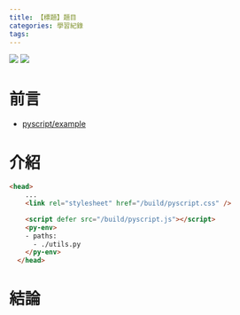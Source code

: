 ```yaml
---
title: 【標題】題目
categories: 學習紀錄
tags:
---
```



![](https://nijialin.com/images/2022/)
![](https://nijialin.com/images/common.jpeg)


# 前言

<!-- more -->

- [pyscript/example](https://github.com/pyscript/pyscript/tree/main/pyscriptjs/examples)
# 介紹

```html
<head>
    ...
    <link rel="stylesheet" href="/build/pyscript.css" />

    <script defer src="/build/pyscript.js"></script>
    <py-env>
    - paths:
      - ./utils.py
    </py-env>
  </head>
```

# 結論
